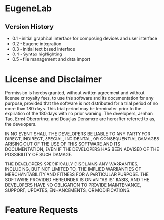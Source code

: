 EugeneLab
===============
Version History
---------------
* 0.1 - initial graphical interface for composing devices and user interface
* 0.2 - Eugene integration
* 0.3 - initial text based interface
* 0.4 - Syntax highlighting
* 0.5 - file management and data import


License and Disclaimer
======================
Permission is hereby granted, without written agreement and without license or royalty fees, to use this software and its documentation for any purpose, provided that the software is not distributed for a trial period of no more than 180 days. 
This trial period may be terminated prior to the expiration of the 180 days with no prior warning. 
The developers, Jenhan Tao, Ernst Oberortner, and Douglas Densmore are hereafter referred to as, the developers.
 
IN NO EVENT SHALL THE DEVELOPERS BE LIABLE TO ANY PARTY FOR DIRECT, INDIRECT, SPECIAL, INCIDENTAL, OR CONSEQUENTIAL DAMAGES ARISING OUT OF THE USE OF THIS SOFTWARE AND ITS DOCUMENTATION, EVEN IF THE DEVELOPERS HAS BEEN ADVISED OF THE POSSIBILITY OF SUCH DAMAGE.
 
THE DEVELOPERS SPECIFICALLY DISCLAIMS ANY WARRANTIES, INCLUDING, BUT NOT LIMITED TO, THE IMPLIED WARRANTIES OF MERCHANTABILITY AND FITNESS FOR A PARTICULAR PURPOSE. THE SOFTWARE PROVIDED HEREUNDER IS ON AN "AS IS" BASIS, AND THE DEVELOPERS HAVE NO OBLIGATION TO PROVIDE MAINTENANCE, SUPPORT, UPDATES, ENHANCEMENTS, OR MODIFICATIONS.

Feature Requests
================
